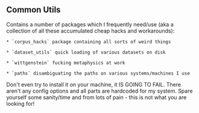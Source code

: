 ## Common Utils

Contains a number of packages which I frequently need/use (aka a collection of all these accumulated cheap hacks and workarounds):

	* `corpus_hacks` package containing all sorts of weird things

	* `dataset_utils` quick loading of various datasets on disk

	* `wittgenstein` fucking metaphysics at work

	* `paths` disambiguating the paths on various systems/machines I use


Don't even try to install it on your machine, it IS GOING TO FAIL. There aren't any config options and all parts are hardcoded for my system.
Spare yourself some sanity/time and from lots of pain - this is not what you are looking for!